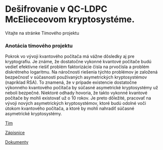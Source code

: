 # Dešifrovanie v QC-LDPC McElieceovom kryptosystéme.

Vitajte na stránke Tímového projektu

### Anotácia tímového projektu

Pokrok vo vývoji kvantového počítača má vážne dôsledky aj pre kryptografiu. Je známe, že dostatočne vykonné kvantové počítače budú vedieť efektívne riešiť problém faktorizácie čísla na prvočísla a problém diskrétneho logaritmu. Na náročnosti riešenia týchto problémov je založená bezpečnosť v súčasnosti používaných asymetrických kryptosystémov (napríklad RSA). To znamená, že v prípade existencie dostatočne výkonného kvantového počítača by súčasné asymetrické kryptosystémy už neboli bezpečné. Niektoré odhady hovoria, že takto vykonné kvantové počítače by mohli existovať už o 10 rokov. Je preto dôležité, pracovať na vývoji nových asymetrických kryptosystémov, ktoré budú odolné voči útokom kvantového počítača, a ktoré by mohli nahradiť súčasné asymetrické kryptosystémy.


[Tím](https://xstrbal.github.io/TP/aboutus)

[Zápisnice](https://xstrbal.github.io/TP/zapisnice)

[Dokumenty](https://xstrbal.github.io/TP/docs)
